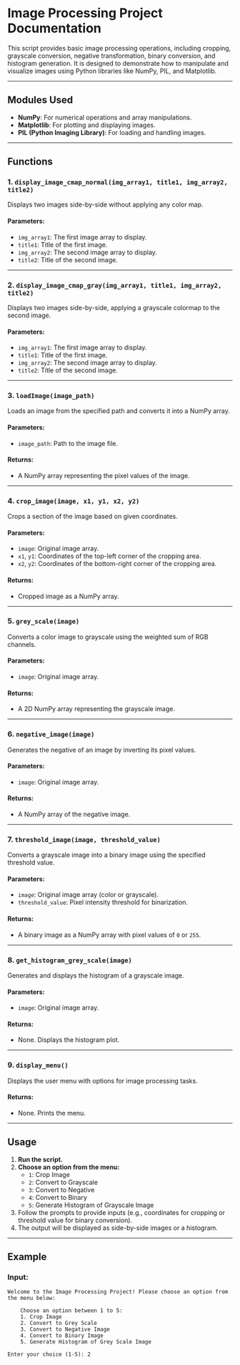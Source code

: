 # **Image Processing Project Documentation**

This script provides basic image processing operations, including cropping, grayscale conversion, negative transformation, binary conversion, and histogram generation. It is designed to demonstrate how to manipulate and visualize images using Python libraries like NumPy, PIL, and Matplotlib.

---

## **Modules Used**
- **NumPy**: For numerical operations and array manipulations.
- **Matplotlib**: For plotting and displaying images.
- **PIL (Python Imaging Library)**: For loading and handling images.

---

## **Functions**

### 1. `display_image_cmap_normal(img_array1, title1, img_array2, title2)`
Displays two images side-by-side without applying any color map.

#### **Parameters:**
- `img_array1`: The first image array to display.
- `title1`: Title of the first image.
- `img_array2`: The second image array to display.
- `title2`: Title of the second image.

---

### 2. `display_image_cmap_gray(img_array1, title1, img_array2, title2)`
Displays two images side-by-side, applying a grayscale colormap to the second image.

#### **Parameters:**
- `img_array1`: The first image array to display.
- `title1`: Title of the first image.
- `img_array2`: The second image array to display.
- `title2`: Title of the second image.

---

### 3. `loadImage(image_path)`
Loads an image from the specified path and converts it into a NumPy array.

#### **Parameters:**
- `image_path`: Path to the image file.

#### **Returns:**
- A NumPy array representing the pixel values of the image.

---

### 4. `crop_image(image, x1, y1, x2, y2)`
Crops a section of the image based on given coordinates.

#### **Parameters:**
- `image`: Original image array.
- `x1`, `y1`: Coordinates of the top-left corner of the cropping area.
- `x2`, `y2`: Coordinates of the bottom-right corner of the cropping area.

#### **Returns:**
- Cropped image as a NumPy array.

---

### 5. `grey_scale(image)`
Converts a color image to grayscale using the weighted sum of RGB channels.

#### **Parameters:**
- `image`: Original image array.

#### **Returns:**
- A 2D NumPy array representing the grayscale image.

---

### 6. `negative_image(image)`
Generates the negative of an image by inverting its pixel values.

#### **Parameters:**
- `image`: Original image array.

#### **Returns:**
- A NumPy array of the negative image.

---

### 7. `threshold_image(image, threshold_value)`
Converts a grayscale image into a binary image using the specified threshold value.

#### **Parameters:**
- `image`: Original image array (color or grayscale).
- `threshold_value`: Pixel intensity threshold for binarization.

#### **Returns:**
- A binary image as a NumPy array with pixel values of `0` or `255`.

---

### 8. `get_histogram_grey_scale(image)`
Generates and displays the histogram of a grayscale image.

#### **Parameters:**
- `image`: Original image array.

#### **Returns:**
- None. Displays the histogram plot.

---

### 9. `display_menu()`
Displays the user menu with options for image processing tasks.

#### **Returns:**
- None. Prints the menu.

---

## **Usage**

1. **Run the script.**
2. **Choose an option from the menu:**
   - `1`: Crop Image
   - `2`: Convert to Grayscale
   - `3`: Convert to Negative
   - `4`: Convert to Binary
   - `5`: Generate Histogram of Grayscale Image
3. Follow the prompts to provide inputs (e.g., coordinates for cropping or threshold value for binary conversion).
4. The output will be displayed as side-by-side images or a histogram.

---

## **Example**

### Input:
```text
Welcome to the Image Processing Project! Please choose an option from the menu below:

    Choose an option between 1 to 5:
    1. Crop Image
    2. Convert to Grey Scale
    3. Convert to Negative Image
    4. Convert to Binary Image
    5. Generate Histogram of Grey Scale Image

Enter your choice (1-5): 2
```
